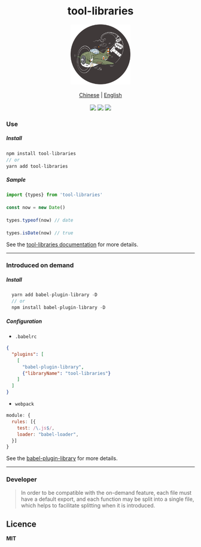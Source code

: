 <h1 align="center">tool-libraries</h1>
<div align="center">
  <a href="https://github.com/AaronBank/tool-libraries"><img width="160" src="https://raw.githubusercontent.com/AaronBank/static-files/master/images/tool-logo.jpg" alt="tool-libraries"></a>
</div>

<div align="center">
  <br />
  <a href="https://github.com/AaronBank/tool-libraries/blob/master/README.ZH.md">Chinese</a> |
  <a href="https://github.com/AaronBank/tool-libraries/blob/master">English</a>
  <br /><br />
  <img src="https://img.shields.io/badge/license-MIT-green.svg"/> 
  <img src="https://img.shields.io/badge/npm-v6.4.1-blue.svg" /> 
  <img src="https://img.shields.io/badge/build-finished-brightgreen.svg"/>
</div>

### Use

##### Install

```javascript
npm install tool-libraries
// or
yarn add tool-libraries
```

##### Sample

```javascript
import {types} from 'tool-libraries'

const now = new Date()

types.typeof(now) // date

types.isDate(now) // true
```

See the [tool-libraries documentation](https://www.kancloud.cn/tool-libraries/tool-libraries/1081053) for more details.

---

### Introduced on demand

##### Install

```javascript
  yarn add babel-plugin-library -D
  // or
  npm install babel-plugin-library -D

```

##### Configuration

- `.babelrc`

```json
{
  "plugins": [
    [
      "babel-plugin-library",
      {"libraryName": "tool-libraries"}
    ]
  ]
}
```

- `webpack`

```javascript
module: {
  rules: [{
    test: /\.js$/,
    loader: "babel-loader",
  }]
}
```
See the [babel-plugin-library](https://github.com/AaronBank/babel-plugin-library) for more details.

--- 

### Developer

> In order to be compatible with the on-demand feature, each file must have a default export, and each function may be split into a single file, which helps to facilitate splitting when it is introduced.


## Licence ##
**MIT**